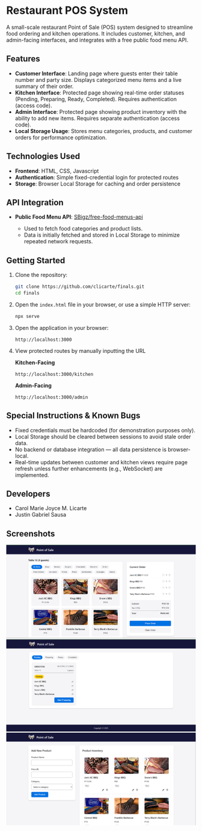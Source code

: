 # Restaurant POS System

A small-scale restaurant Point of Sale (POS) system designed to streamline food ordering and kitchen operations. It includes customer, kitchen, and admin-facing interfaces, and integrates with a free public food menu API.

## Features

- **Customer Interface**: Landing page where guests enter their table number and party size. Displays categorized menu items and a live summary of their order.
- **Kitchen Interface**: Protected page showing real-time order statuses (Pending, Preparing, Ready, Completed). Requires authentication (access code).
- **Admin Interface**: Protected page showing product inventory with the ability to add new items. Requires separate authentication (access code).
- **Local Storage Usage**: Stores menu categories, products, and customer orders for performance optimization.

## Technologies Used

- **Frontend**: HTML, CSS, Javascript
- **Authentication**: Simple fixed-credential login for protected routes
- **Storage**: Browser Local Storage for caching and order persistence

## API Integration

- **Public Food Menu API**: [SBigz/free-food-menus-api](https://github.com/SBigz/free-food-menus-api)

  - Used to fetch food categories and product lists.
  - Data is initially fetched and stored in Local Storage to minimize repeated network requests.

## Getting Started

1. Clone the repository:

   ```bash
   git clone https://github.com/clicarte/finals.git
   cd finals
   ```

2. Open the `index.html` file in your browser, or use a simple HTTP server:

   ```bash
   npx serve
   ```

3. Open the application in your browser:

   ```arduino
   http://localhost:3000
   ```

4. View protected routes by manually inputting the URL

   **Kitchen-Facing**

   ```arduino
   http://localhost:3000/kitchen
   ```

   **Admin-Facing**

   ```arduino
   http://localhost:3000/admin
   ```

## Special Instructions & Known Bugs

- Fixed credentials must be hardcoded (for demonstration purposes only).
- Local Storage should be cleared between sessions to avoid stale order data.
- No backend or database integration — all data persistence is browser-local.
- Real-time updates between customer and kitchen views require page refresh unless further enhancements (e.g., WebSocket) are implemented.

## Developers

- Carol Marie Joyce M. Licarte
- Justin Gabriel Sausa

## Screenshots

![Customer View](screenshots/customer.png)
![Kitchen Dashboard](screenshots/kitchen.png)
![Admin Panel](screenshots/admin.png)
